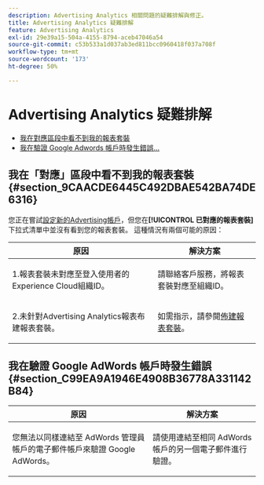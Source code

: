```yaml
---
description: Advertising Analytics 相關問題的疑難排解與修正。
title: Advertising Analytics 疑難排解
feature: Advertising Analytics
exl-id: 29e39a15-504a-4155-8794-aceb47046a54
source-git-commit: c53b533a1d037ab3ed811bcc0960418f037a708f
workflow-type: tm+mt
source-wordcount: '173'
ht-degree: 50%

---
```


# Advertising Analytics 疑難排解

* [我在對應區段中看不到我的報表套裝](/help/integrate/c-advertising-analytics/c-adanalytics-workflow/aa-troubleshooting.md#section_9CAACDE6445C492DBAE542BA74DE6316)
* [我在驗證 Google Adwords 帳戶時發生錯誤...](/help/integrate/c-advertising-analytics/c-adanalytics-workflow/aa-troubleshooting.md#section_C99EA9A1946E4908B36778A331142B84)

## 我在「對應」區段中看不到我的報表套裝 {#section_9CAACDE6445C492DBAE542BA74DE6316}

您正在嘗試[設定新的Advertising帳戶](/help/integrate/c-advertising-analytics/c-adanalytics-workflow/aa-create-ad-account.md)，但您在&#x200B;**[!UICONTROL 已對應的報表套裝]**&#x200B;下拉式清單中並沒有看到您的報表套裝。 這種情況有兩個可能的原因：

<table id="table_271D7E817B4C44818717A47C3223E592"> 
 <thead> 
  <tr> 
   <th colname="col1" class="entry"> 原因 </th> 
   <th colname="col2" class="entry"> 解決方案 </th> 
  </tr>
 </thead>
 <tbody> 
  <tr> 
   <td colname="col1"> <p>1.報表套裝未對應至登入使用者的Experience Cloud組織ID。 </p> </td> 
   <td colname="col2"> <p>請聯絡客戶服務，將報表套裝對應至組織ID。</p> </td> 
  </tr> 
  <tr> 
   <td colname="col1"> <p>2.未針對Advertising Analytics報表布建報表套裝。 </p> </td> 
   <td colname="col2"> <p>如需指示，請參閱<a href="/help/integrate/c-advertising-analytics/c-adanalytics-workflow/aa-provision-rs.md"  >佈建報表套裝</a>。 </p> </td> 
  </tr> 
 </tbody> 
</table>

## 我在驗證 Google AdWords 帳戶時發生錯誤 {#section_C99EA9A1946E4908B36778A331142B84}

<table id="table_F1C1192BF40C43CE8600B1BB417A7269"> 
 <thead> 
  <tr> 
   <th colname="col1" class="entry"> 原因 </th> 
   <th colname="col2" class="entry"> 解決方案 </th> 
  </tr>
 </thead>
 <tbody> 
  <tr> 
   <td colname="col1"> <p>您無法以同樣連結至 AdWords 管理員帳戶的電子郵件帳戶來驗證 Google AdWords。 </p> </td> 
   <td colname="col2"> <p>請使用連結至相同 AdWords 帳戶的另一個電子郵件進行驗證。 </p> </td> 
  </tr> 
 </tbody> 
</table>
